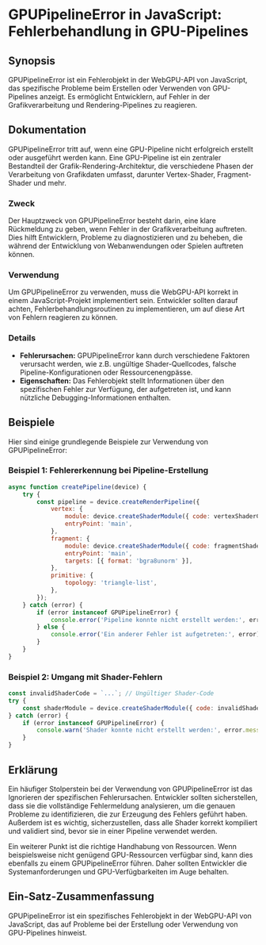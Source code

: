 <!--
Meta Description: # GPUPipelineError in JavaScript: Fehlerbehandlung in GPU-Pipelines ## Synopsis GPUPipelineError ist ein Fehlerobjekt in der WebGPU-API von JavaScript...
Meta Keywords: gpupipelineerror, der, von, error, ist
-->

# GPUPipelineError in JavaScript: Fehlerbehandlung in GPU-Pipelines

## Synopsis
GPUPipelineError ist ein Fehlerobjekt in der WebGPU-API von JavaScript, das spezifische Probleme beim Erstellen oder Verwenden von GPU-Pipelines anzeigt. Es ermöglicht Entwicklern, auf Fehler in der Grafikverarbeitung und Rendering-Pipelines zu reagieren.

## Dokumentation
GPUPipelineError tritt auf, wenn eine GPU-Pipeline nicht erfolgreich erstellt oder ausgeführt werden kann. Eine GPU-Pipeline ist ein zentraler Bestandteil der Grafik-Rendering-Architektur, die verschiedene Phasen der Verarbeitung von Grafikdaten umfasst, darunter Vertex-Shader, Fragment-Shader und mehr.

### Zweck
Der Hauptzweck von GPUPipelineError besteht darin, eine klare Rückmeldung zu geben, wenn Fehler in der Grafikverarbeitung auftreten. Dies hilft Entwicklern, Probleme zu diagnostizieren und zu beheben, die während der Entwicklung von Webanwendungen oder Spielen auftreten können.

### Verwendung
Um GPUPipelineError zu verwenden, muss die WebGPU-API korrekt in einem JavaScript-Projekt implementiert sein. Entwickler sollten darauf achten, Fehlerbehandlungsroutinen zu implementieren, um auf diese Art von Fehlern reagieren zu können.

### Details
- **Fehlerursachen:** GPUPipelineError kann durch verschiedene Faktoren verursacht werden, wie z.B. ungültige Shader-Quellcodes, falsche Pipeline-Konfigurationen oder Ressourcenengpässe.
- **Eigenschaften:** Das Fehlerobjekt stellt Informationen über den spezifischen Fehler zur Verfügung, der aufgetreten ist, und kann nützliche Debugging-Informationen enthalten.

## Beispiele
Hier sind einige grundlegende Beispiele zur Verwendung von GPUPipelineError:

### Beispiel 1: Fehlererkennung bei Pipeline-Erstellung
```javascript
async function createPipeline(device) {
    try {
        const pipeline = device.createRenderPipeline({
            vertex: {
                module: device.createShaderModule({ code: vertexShaderCode }),
                entryPoint: 'main',
            },
            fragment: {
                module: device.createShaderModule({ code: fragmentShaderCode }),
                entryPoint: 'main',
                targets: [{ format: 'bgra8unorm' }],
            },
            primitive: {
                topology: 'triangle-list',
            },
        });
    } catch (error) {
        if (error instanceof GPUPipelineError) {
            console.error('Pipeline konnte nicht erstellt werden:', error.message);
        } else {
            console.error('Ein anderer Fehler ist aufgetreten:', error);
        }
    }
}
```

### Beispiel 2: Umgang mit Shader-Fehlern
```javascript
const invalidShaderCode = `...`; // Ungültiger Shader-Code
try {
    const shaderModule = device.createShaderModule({ code: invalidShaderCode });
} catch (error) {
    if (error instanceof GPUPipelineError) {
        console.warn('Shader konnte nicht erstellt werden:', error.message);
    }
}
```

## Erklärung
Ein häufiger Stolperstein bei der Verwendung von GPUPipelineError ist das Ignorieren der spezifischen Fehlerursachen. Entwickler sollten sicherstellen, dass sie die vollständige Fehlermeldung analysieren, um die genauen Probleme zu identifizieren, die zur Erzeugung des Fehlers geführt haben. Außerdem ist es wichtig, sicherzustellen, dass alle Shader korrekt kompiliert und validiert sind, bevor sie in einer Pipeline verwendet werden.

Ein weiterer Punkt ist die richtige Handhabung von Ressourcen. Wenn beispielsweise nicht genügend GPU-Ressourcen verfügbar sind, kann dies ebenfalls zu einem GPUPipelineError führen. Daher sollten Entwickler die Systemanforderungen und GPU-Verfügbarkeiten im Auge behalten.

## Ein-Satz-Zusammenfassung
GPUPipelineError ist ein spezifisches Fehlerobjekt in der WebGPU-API von JavaScript, das auf Probleme bei der Erstellung oder Verwendung von GPU-Pipelines hinweist.